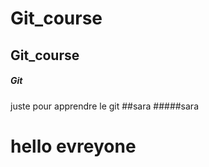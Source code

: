 # Git_course
## Git_course
##### Git

juste pour apprendre le git
##sara
#####sara 
<h1> hello evreyone </h1>
